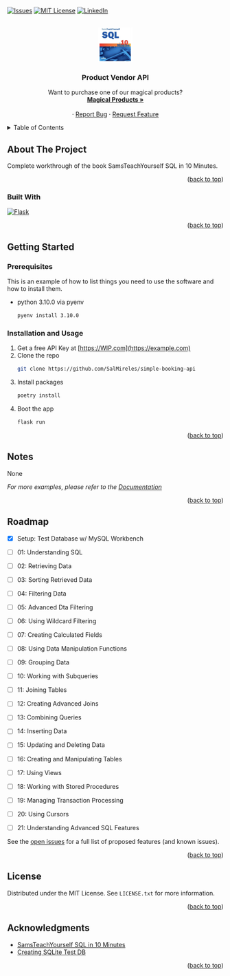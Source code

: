 <div id="top"></div>

<!--
*** https://www.markdownguide.org/basic-syntax/#reference-style-links
-->

[![Issues][issues-shield]][issues-url]
[![MIT License][license-shield]][license-url]
[![LinkedIn][linkedin-shield]][linkedin-url]



<!-- PROJECT LOGO -->
<br />
<div align="center">
  <a href="https://github.com/SalMireles/simple-booking-api">
    <img src="images/sam.jpg" alt="Logo" width="80" height="80">
  </a>

  <h3 align="center">Product Vendor API</h3>

  <p align="center">
    Want to purchase one of our magical products?
    <br />
    <a href="https://github.com/SalMireles/simple-booking-api"><strong>Magical Products »</strong></a>
    <br />
    <br />
    ·
    <a href="https://github.com/SalMireles/simple-booking-api/issues">Report Bug</a>
    ·
    <a href="https://github.com/SalMireles/simple-booking-api/issues">Request Feature</a>
  </p>
</div>



<!-- TABLE OF CONTENTS -->
<details>
  <summary>Table of Contents</summary>
  <ol>
    <li>
      <a href="#about-the-project">About The Project</a>
      <ul>
        <li><a href="#built-with">Built With</a></li>
      </ul>
    </li>
    <li>
      <a href="#getting-started">Getting Started</a>
      <ul>
        <li><a href="#prerequisites">Prerequisites</a></li>
        <li><a href="#installation-and-usage">Installation</a></li>
      </ul>
    </li>
    <li><a href="#notes">Usage</a></li>
    <li><a href="#roadmap">Roadmap</a></li>
    <li><a href="#license">License</a></li>
    <li><a href="#acknowledgments">Acknowledgments</a></li>
  </ol>
</details>



<!-- ABOUT THE PROJECT -->
## About The Project
<!-- [![Product Name Screen Shot][product-screenshot]](https://example.com) -->

Complete workthrough of the book SamsTeachYourself SQL in 10 Minutes.

<p align="right">(<a href="#top">back to top</a>)</p>


### Built With

  [![Flask][flask-shield]][flask-url]

<p align="right">(<a href="#top">back to top</a>)</p>



<!-- GETTING STARTED -->
## Getting Started

### Prerequisites

This is an example of how to list things you need to use the software and how to install them.
* python 3.10.0 via pyenv
  ```sh
  pyenv install 3.10.0
  ```

### Installation and Usage

1. Get a free API Key at [https://WIP.com](https://example.com)
2. Clone the repo
   ```sh
   git clone https://github.com/SalMireles/simple-booking-api
   ```
3. Install packages
   ```sh
   poetry install
   ```
4. Boot the app
   ```sh
   flask run
   ```

<p align="right">(<a href="#top">back to top</a>)</p>



<!-- Notes -->
## Notes

None

_For more examples, please refer to the [Documentation](https://example.com)_

<p align="right">(<a href="#top">back to top</a>)</p>



<!-- ROADMAP -->
## Roadmap

- [x] Setup: Test Database w/ MySQL Workbench
- [ ] 01: Understanding SQL
- [ ] 02: Retrieving Data
- [ ] 03: Sorting Retrieved Data
- [ ] 04: Filtering Data
- [ ] 05: Advanced Dta Filtering
- [ ] 06: Using Wildcard Filtering
- [ ] 07: Creating Calculated Fields
- [ ] 08: Using Data Manipulation Functions
- [ ] 09: Grouping Data
- [ ] 10: Working with Subqueries
- [ ] 11: Joining Tables
- [ ] 12: Creating Advanced Joins
- [ ] 13: Combining Queries
- [ ] 14: Inserting Data
- [ ] 15: Updating and Deleting Data
- [ ] 16: Creating and Manipulating Tables
- [ ] 17: Using Views
- [ ] 18: Working with Stored Procedures
- [ ] 19: Managing Transaction Processing
- [ ] 20: Using Cursors
- [ ] 21: Understanding Advanced SQL Features


See the [open issues](https://github.com/SalMireles/simple-booking-api/issues) for a full list of proposed features (and known issues).

<p align="right">(<a href="#top">back to top</a>)</p>


<!-- LICENSE -->
## License

Distributed under the MIT License. See `LICENSE.txt` for more information.

<p align="right">(<a href="#top">back to top</a>)</p>




<!-- ACKNOWLEDGMENTS -->
## Acknowledgments

* [SamsTeachYourself SQL in 10 Minutes](https://www.oreilly.com/library/view/sams-teach-yourself/9780135182925/)
* [Creating SQLite Test DB](https://www.quackit.com/sqlite/tutorial/create_a_relationship.cfm)

<p align="right">(<a href="#top">back to top</a>)</p>



<!-- MARKDOWN LINKS & IMAGES -->
<!-- https://www.markdownguide.org/basic-syntax/#reference-style-links -->
<!-- https://github.com/Ileriayo/markdown-badges -->

[issues-shield]: https://img.shields.io/github/issues/SalMireles/simple-booking-api.svg?style=for-the-badge

[issues-url]: https://github.com/SalMireles/simple-booking-api/issues

[license-shield]: https://img.shields.io/github/license/SalMireles/simple-booking-api.svg?style=for-the-badge

[license-url]: https://github.com/SalMireles/simple-booking-api/blob/master/LICENSE.txt

[linkedin-shield]: https://img.shields.io/badge/-LinkedIn-black.svg?style=for-the-badge&logo=linkedin&colorB=555

[linkedin-url]: https://www.linkedin.com/in/salvador-mireles-b64908123/

[product-screenshot]: images/cloud.jpg

[flask-shield]: https://img.shields.io/badge/flask-%23000.svg?style=for-the-badge&logo=flask&logoColor=white

[flask-url]: https://flask.palletsprojects.com/en/2.1.x/

